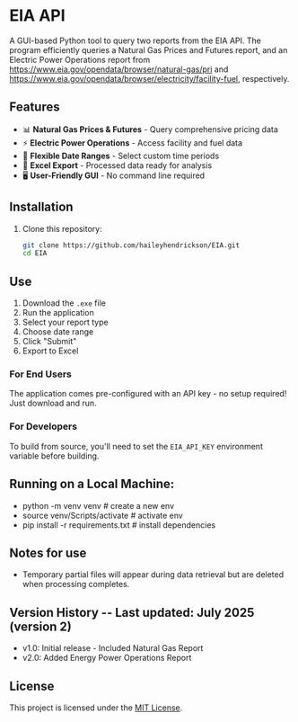 # EIA API

A GUI-based Python tool to query two reports from the EIA API. The program efficiently queries a Natural Gas Prices and Futures report, and an Electric Power Operations report from https://www.eia.gov/opendata/browser/natural-gas/pri and https://www.eia.gov/opendata/browser/electricity/facility-fuel, respectively.

## Features
- 📊 **Natural Gas Prices & Futures** - Query comprehensive pricing data
- ⚡ **Electric Power Operations** - Access facility and fuel data  
- 📅 **Flexible Date Ranges** - Select custom time periods
- 📁 **Excel Export** - Processed data ready for analysis
- 🖥️ **User-Friendly GUI** - No command line required

## Installation

1. Clone this repository:
   ```bash
   git clone https://github.com/haileyhendrickson/EIA.git
   cd EIA

## Use
1. Download the `.exe` file
2. Run the application
3. Select your report type
4. Choose date range
5. Click "Submit"
6. Export to Excel

### For End Users
The application comes pre-configured with an API key - no setup required! Just download and run.

### For Developers
To build from source, you'll need to set the `EIA_API_KEY` environment variable before building.

## Running on a Local Machine:
- python -m venv venv  # create a new env
- source venv/Scripts/activate  # activate env
- pip install -r requirements.txt  # install dependencies

## Notes for use 
- Temporary partial files will appear during data retrieval but are deleted when processing completes.


## Version History -- Last updated: July 2025 (version 2) 
- v1.0: Initial release - Included Natural Gas Report
- v2.0: Added Energy Power Operations Report

## License
This project is licensed under the [MIT License](LICENSE).
